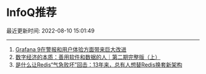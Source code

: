 # InfoQ推荐

最近更新时间: 2022-08-10 15:01:49

--- 
1. [Grafana 9在警报和用户体验方面带来巨大改进](https://www.infoq.cn/article/k2tWvtKrSIpKIxloqfdN) 
2. [数字经济的本质：善用软件和数据的人｜第二期完整版（上）](https://www.infoq.cn/article/9JW4XRrqLxzsP0UMrAiM) 
3. [是什么让Redis“气急败坏”回击：13年来，总有人想替Redis换套新架构](https://www.infoq.cn/article/AlF5NIhHdskayl0MTyQG) 
